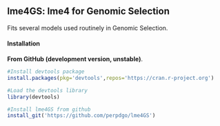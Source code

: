## lme4GS: lme4 for Genomic Selection

Fits several models used routinely in Genomic Selection.

#### Installation 

**From GitHub (development version, unstable)**.

```R
#Install devtools package
install.packages(pkg='devtools',repos='https://cran.r-project.org')

#Load the devtools library
library(devtools)

#Install lme4GS from github
install_git('https://github.com/perpdgo/lme4GS')

```

